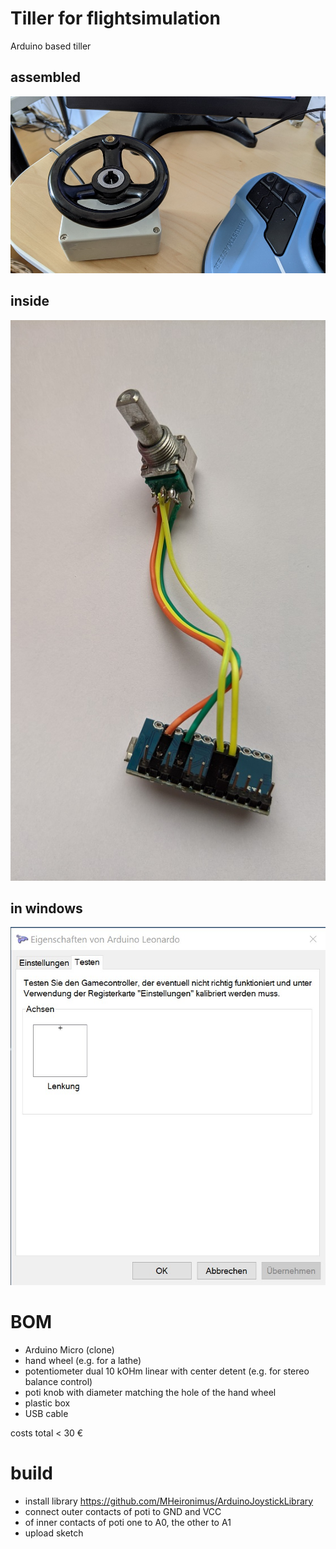 # Tiller for flightsimulation
Arduino based tiller

## assembled
![Tiller](https://github.com/hotbso/tiller/blob/master/doc/tiller.jpg)

## inside
![Inside](https://github.com/hotbso/tiller/blob/master/doc/inside.jpg)

## in windows
![In Windows](https://github.com/hotbso/tiller/blob/master/doc/tiller-calibration.jpg)

# BOM
- Arduino Micro (clone)
- hand wheel (e.g. for a lathe)
- potentiometer dual 10 kOHm linear with center detent (e.g. for stereo balance control)
- poti knob with diameter matching the hole of the hand wheel
- plastic box
- USB cable

costs total < 30 €

# build
- install library https://github.com/MHeironimus/ArduinoJoystickLibrary
- connect outer contacts of poti to GND and VCC
- of inner contacts of poti one to A0, the other to A1
- upload sketch
